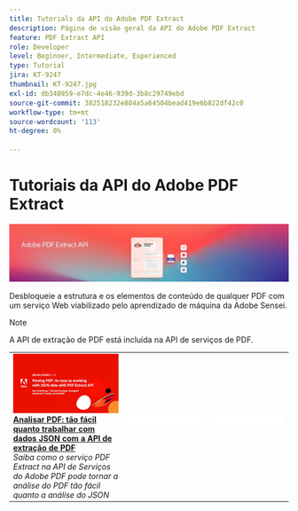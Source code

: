 ```yaml
---
title: Tutorials da API do Adobe PDF Extract
description: Página de visão geral da API do Adobe PDF Extract
feature: PDF Extract API
role: Developer
level: Beginner, Intermediate, Experienced
type: Tutorial
jira: KT-9247
thumbnail: KT-9247.jpg
exl-id: db340959-e7dc-4e46-939d-3b8c29749ebd
source-git-commit: 382518232e804a5a64504bead419e6b822df42c0
workflow-type: tm+mt
source-wordcount: '113'
ht-degree: 0%

---
```


# Tutoriais da API do Adobe PDF Extract

![Banner da API de incorporação do PDF](../assets/pdfextracthero.jpg)

Desbloqueie a estrutura e os elementos de conteúdo de qualquer PDF com um serviço Web viabilizado pelo aprendizado de máquina da Adobe Sensei.

>[!NOTE]
>
>A API de extração de PDF está incluída na API de serviços de PDF.

<table style="table-layout:fixed">
<tr>
 <td>
   <a href="https://experienceleague.adobe.com/docs/adobe-developers-live-events/events/2021/oct2021/parsing-pdf.html">
      <img alt="Analisar PDF: tão fácil quanto trabalhar com dados JSON com a API de extração de PDF" src="assets/ParsingPDF_1280.png" />
   </a>
    <div>
   <a href="https://experienceleague.adobe.com/docs/adobe-developers-live-events/events/2021/oct2021/parsing-pdf.html"><strong>Analisar PDF: tão fácil quanto trabalhar com dados JSON com a API de extração de PDF</strong></a>
    </div>
    <em>Saiba como o serviço PDF Extract na API de Serviços do Adobe PDF pode tornar a análise do PDF tão fácil quanto a análise do JSON</em>
    <br>
  </td>
  <td>
    <img alt="Espaçador" src="../assets/WhiteBanner_Placeholder.png" />
    <div>
    <br>
  </td>
  <td>
    <img alt="Espaçador" src="../assets/WhiteBanner_Placeholder.png" />
    <div>
    <br>
  </td>
</tr>
</table>
